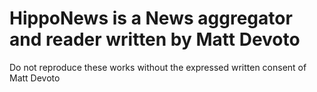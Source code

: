 # HippoNews is a News aggregator and reader written by Matt Devoto

Do not reproduce these works without the expressed written consent of Matt Devoto
